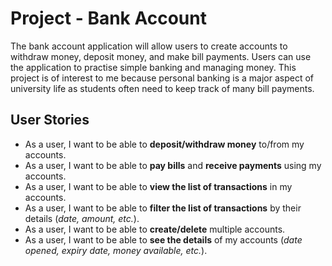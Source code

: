 # Project - Bank Account


The bank account application will allow users to create accounts to
withdraw money, deposit money, and make bill payments.
Users can use the application to practise simple banking and managing money.
This project is of interest to me because
personal banking is a major aspect of university life as students
often need to keep track of many bill payments.

## User Stories
- As a user, I want to be able to **deposit/withdraw money** to/from my accounts.
- As a user, I want to be able to **pay bills** and **receive payments** using my accounts.
- As a user, I want to be able to **view the list of transactions** in my accounts.
- As a user, I want to be able to **filter the list of transactions** by their details (_date, amount, etc._).
- As a user, I want to be able to **create/delete** multiple accounts.
- As a user, I want to be able to **see the details**
of my accounts (_date opened, expiry date, money available, etc._).